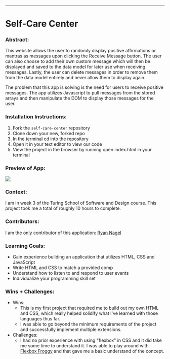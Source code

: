 ______________________________________________________  

# Self-Care Center

### Abstract:
[//]: <> (Briefly describe what you built and its features. What problem is the app solving? How does this application solve that problem?)
This website allows the user to randomly display positive affirmations or mantras as messages upon clicking the Receive Message button. The user can also choose to add their own custom message which will then be displayed and saved to the data model for later use when receiving messages. Lastly, the user can delete messages in order to remove them from the data model entirely and never allow them to display again.

The problem that this app is solving is the need for users to receive positive messages. The app utilizes Javascript to pull messages from the stored arrays and then manipulate the DOM to display those messages for the user.

### Installation Instructions:
[//]: <> (What steps does a person have to take to get your app cloned down and running?)
1. Fork the `self-care-center` repository
2. Clone down your new, forked repo
3. In the terminal cd into the repository
4. Open it in your text editor to view our code
5. View the project in the browser by running open index.html in your terminal

### Preview of App:
[//]: <> (Provide ONE gif or screenshot of your application - choose the "coolest" piece of functionality to show off.)
![](https://www.loom.com/embed/5d39eaad35ec4da19f1e3b30cec74cbf)

### Context:
[//]: <> (Give some context for the project here. How long did you have to work on it? How far into the Turing program are you?)
I am in week 3 of the Turing School of Software and Design course. This project took me a total of roughly 10 hours to complete.

### Contributors:
[//]: <> (Who worked on this application? Link to their GitHubs.)
I am the only contributor of this application: <a href="https://github.com/Nagel29">Ryan Nagel</a>

### Learning Goals:
[//]: <> (What were the learning goals of this project? What tech did you work with?)
* Gain experience building an application that utilizes HTML, CSS and JavaScript
* Write HTML and CSS to match a provided comp
* Understand how to listen to and respond to user events
* Individualize your programming skill set

### Wins + Challenges:
[//]: <> (What are 2-3 wins you have from this project? What were some challenges you faced - and how did you get over them?)
* Wins:
  - This is my first project that required me to build out my own HTML and CSS, which really helped solidify what I've learned with those languages thus far.
  - I was able to go beyond the minimum requirements of the project and successfully implement multiple extensions.
* Challenges:
  - I had no prior experience with using "flexbox" in CSS and it did take me some time to understand it. I was able to play around with <a href="https://flexboxfroggy.com/">Flexbox Froggy</a> and that gave me a basic understand of the concept.
